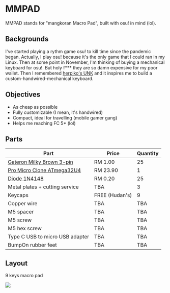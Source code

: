 # MMPAD

MMPAD stands for "mangkoran Macro Pad", built with osu! in mind (lol).

## Backgrounds

I've started playing a rythm game osu! to kill time since the pandemic began.
Actually, I play osu! because it's the only game that I could ran in my Linux.
Then at some point in November, I'm thinking of buying a mechanical keyboard for osu!.
But holy f\*\*\* they are so damn expensive for my poor wallet. Then I remembered [herpiko's UNK](https://github.com/herpiko/unk)
and it inspires me to build a custom-handwired-mechanical keyboard.

## Objectives

- As cheap as possible
- Fully customizable (I mean, it's handwired)
- Compact, ideal for travelling (mobile gamer gang)
- Helps me reaching FC 5\* (lol)

## Parts
| Part | Price | Quantity |
| ---- | ----- | -------- |
| [Gateron Milky Brown 3-pin](https://shopee.com.my/product/79025026/5655361769) | RM 1.00 | 25 |
| [Pro Micro Clone ATmega32U4](https://shopee.com.my/product/33091591/2627005825) | RM 23.90 | 1 |
| [Diode 1N4148](https://shopee.com.my/product/23949362/861826364) | RM 0.20 | 25 |
| Metal plates + cutting service | TBA | 3 |
| Keycaps | FREE (Hudan's) | 9 |
| Copper wire | TBA | TBA |
| M5 spacer | TBA | TBA |
| M5 screw | TBA | TBA |
| M5 hex screw | TBA | TBA |
| Type C USB to micro USB adapter | TBA | TBA |
| BumpOn rubber feet | TBA | TBA |

## Layout
9 keys macro pad

![](/home/apiqnzr/Repos/mmpad/Pictures/keyboard-layout.png)






































